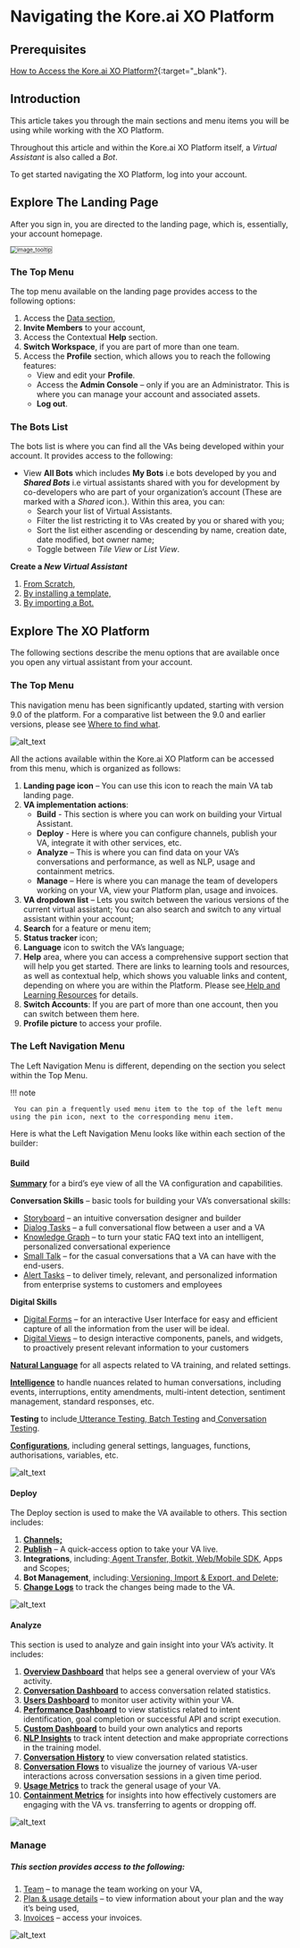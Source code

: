 
# Navigating the Kore.ai XO Platform

 


## Prerequisites


[How to Access the Kore.ai XO Platform?](../getting-started/accessing-the-platform.md){:target="_blank"}.


## Introduction

This article takes you through the main sections and menu items you will be using while working with the XO Platform. 

Throughout this article and within the Kore.ai XO Platform itself, a _Virtual Assistant_ is also called a _Bot_. 

To get started navigating the XO Platform, log into your account.

## Explore The Landing Page

After you sign in, you are directed to the landing page, which is, essentially, your account homepage.

 <img src="../images/ntp(1).png" alt="image_tooltip" title="image_tooltip" style="border: 1px solid gray; zoom:70%;">

### The Top Menu

The top menu available on the landing page provides access to the following options:

1. Access the [Data section](https://developer.kore.ai/docs/bots/advanced-topics/data-as-a-service/),
2. **Invite Members** to your account,
3. Access the Contextual **Help** section.
4. **Switch Workspace**, if you are part of more than one team.
5. Access the **Profile** section, which allows you to reach the following features:
    * View and edit your **Profile**.
    * Access the **Admin Console** – only if you are an Administrator. This is where you can manage your account and associated assets.
    * **Log out**.

### The Bots List

The bots list is where you can find all the VAs being developed within your account. It provides access to the following:



* View **All Bots** which includes **My Bots** i.e bots developed by you and **_Shared Bots_** i.e virtual assistants shared with you for development by co-developers  who are part of your organization’s account (These are marked with a _Shared_ icon.). Within this area, you can:
    * Search your list of Virtual Assistants.
    * Filter the list restricting it to VAs created by you or shared with you;
    * Sort the list either ascending or descending by name, creation date, date modified, bot owner name;
    * Toggle between _Tile View_ or _List View_.

**Create a _New Virtual Assistant_**



1. [From Scratch](https://developer.kore.ai/docs/bots/bot-builder-tool/bot-creation/defining-a-standard-bot/#Step_1_Create_a_Standard_Bot), 
2. [By installing a template,](https://developer.kore.ai/docs/bots/bot-store/store/)
3. [By importing a Bot.](https://developer.kore.ai/docs/bots/bot-settings/bot-management/bot-management-2/#Importing_a_Bot)


## Explore The XO Platform 

The following sections describe the menu options that are available once you open any virtual assistant from your account.


### The Top Menu

This navigation menu has been significantly updated, starting with version 9.0 of the platform. For a comparative list between the 9.0 and earlier versions, please see [Where to find what](href="https://developer.kore.ai/docs/bots/chatbot-overview/where-to-find-what/).



![alt_text](images/ntp(5).png "image_tooltip")


All the actions available within the Kore.ai XO Platform can be accessed from this menu, which is organized as follows: 



1. **Landing page icon** – You can use this icon to reach the main VA tab landing page.
2. **VA implementation actions**:
    * **Build** - This section is where you can work on building your Virtual Assistant.
    * **Deploy** - Here is where you can configure channels, publish your VA, integrate it with other services, etc.
    * **Analyze** – This is where you can find data on your VA’s conversations and performance, as well as NLP, usage and containment metrics.
    * **Manage** – Here is where you can manage the team of developers working on your VA, view your Platform plan, usage and invoices. 
3. **VA dropdown list** – Lets you switch between the various versions of the current virtual assistant; You can also search and switch to any virtual assistant within your account;
4. **Search** for a feature or menu item;
5. **Status tracker** icon;
6. **Language** icon to switch the VA’s language;
7. **Help** area, where you can access a comprehensive support section that will help you get started. There are links to learning tools and resources, as well as contextual help, which shows you valuable links and content, depending on where you are within the Platform. Please see[ Help and Learning Resources](https://developer.kore.ai/docs/bots/chatbot-overview/help/) for details.
8. **Switch Accounts**: If you are part of more than one account, then you can switch between them here.
9. **Profile picture** to access your profile.

 


### The Left Navigation Menu

The Left Navigation Menu is different, depending on the section you select within the Top Menu. 

!!! note

     You can pin a frequently used menu item to the top of the left menu using the pin icon, next to the corresponding menu item.



 

Here is what the Left Navigation Menu looks like within each section of the builder:


#### **Build**

**[Summary](https://developer.kore.ai/docs/bots/analyzing-your-bot/dashboard/#Bot_Summary)** for a bird’s eye view of all the VA configuration and capabilities.

**Conversation Skills** – basic tools for building your VA’s conversational skills:



* [Storyboard](https://developer.kore.ai/docs/bots/bot-builder-tool/bot-creation/storyboard/) – an intuitive conversation designer and builder
* [Dialog Tasks](https://developer.kore.ai/docs/bots/bot-builder-tool/dialog-task/dialog-tasks/) – a full conversational flow between a user and a VA
* [Knowledge Graph](https://developer.kore.ai/docs/bots/bot-builder-tool/knowledge-task/knowledge-ontology/) – to turn your static FAQ text into an intelligent, personalized conversational experience
* [Small Talk](https://developer.kore.ai/docs/bots/bot-builder-tool/small-talk/) – for the casual conversations that a VA can have with the end-users.
* [Alert Tasks](https://developer.kore.ai/docs/bots/bot-builder-tool/alert/notification-tasks/) – to deliver timely, relevant, and personalized information from enterprise systems to customers and employees

**Digital Skills**



* [Digital Forms](https://developer.kore.ai/docs/bots/bot-builder-tool/ui-forms/) – for an interactive User Interface for easy and efficient capture of all the information from the user will be ideal.
* [Digital Views](https://developer.kore.ai/docs/bots/bot-builder-tool/digital-views/)  – to design interactive components, panels, and widgets, to proactively present relevant information to your customers

**[Natural Language](https://developer.kore.ai/docs/bots/nlp/optimizing-bots/)** for all aspects related to VA training, and related settings. 

**[Intelligence](https://developer.kore.ai/docs/bots/bot-intelligence/bot-intelligence/)** to handle nuances related to human conversations, including events, interruptions,  entity amendments, multi-intent detection, sentiment management, standard responses, etc.

**Testing** to include[ Utterance Testing](https://developer.kore.ai/docs/bots/test-your-bot/testing-your-bot-with-nlp/),[ Batch Testing](https://developer.kore.ai/docs/bots/test-your-bot/batch-testing/batch-testing/) and[ Conversation Testing](https://developer.kore.ai/docs/bots/test-your-bot/conversation-testing/).

**[Configurations](https://developer.kore.ai/docs/bots/bot-settings/general-settings/)**, including general settings, languages, functions, authorisations, variables, etc. 




![alt_text](images/ntp(6).png "image_tooltip")



#### **Deploy**

The Deploy section is used to make the VA available to others. This section includes:



1. **[Channels; ](https://developer.kore.ai/docs/bots/channel-enablement/adding-channels-to-your-bot/)**
2. **[Publish](https://developer.kore.ai/docs/bots/publish/publishing-bot/)** – A quick-access option to take your VA live.
3. **Integrations**, including:[ Agent Transfer](https://developer.kore.ai/docs/bots/how-tos/how-to-configure-agent-transfer/),[ Botkit](https://developer.kore.ai/docs/bots/sdks/using-the-botkit-sdk/),[ Web/Mobile SDK](https://developer.kore.ai/docs/bots/sdks/kore-ai-web-sdk-tutorial/), Apps and Scopes;
4. **Bot Management**, including:[ Versioning, Import & Export, and Delete](https://developer.kore.ai/docs/bots/bot-settings/bot-management/bot-management-2/);
5. **[Change Logs](https://developer.kore.ai/docs/process-apps/settings/change-logs/)** to track the changes being made to the VA.



![alt_text](images/ntp(2).png "image_tooltip")



#### **Analyze**

This section is used to analyze and gain insight into your VA’s activity. It includes:



1. **[Overview Dashboard](https://developer.kore.ai/docs/bots/analyzing-your-bot/overview-dashboard/)** that helps see a general overview of your VA’s activity.
2. **[Conversation Dashboard](https://developer.kore.ai/docs/bots/analyzing-your-bot/conversations-dashboard/)** to access conversation related statistics.
3. **[Users Dashboard](https://developer.kore.ai/docs/bots/analyzing-your-bot/users-dashboard/)** to monitor user activity within your VA.
4. **[Performance Dashboard](https://developer.kore.ai/docs/bots/analyzing-your-bot/performance-dashboard/)** to view statistics related to intent identification, goal completion or successful API and script execution.
5. **[Custom Dashboard](https://developer.kore.ai/docs/bots/analyzing-your-bot/custom-dashboard/)** to build your own analytics and reports
6. **[NLP Insights](https://developer.kore.ai/docs/bots/analyzing-your-bot/bot-analysis/)** to track intent detection and make appropriate corrections in the training model.
7. **[Conversation History](https://developer.kore.ai/docs/bots/analyzing-your-bot/conversation-history-dashboard/)** to view conversation related statistics.
8. **[Conversation Flows](https://developer.kore.ai/docs/bots/analyzing-your-bot/conversation-flow/)** to visualize the journey of various VA-user interactions across conversation sessions in a given time period.
9. **[Usage Metrics](https://developer.kore.ai/docs/bots/analyzing-your-bot/dashboard/#Usage_Metrics)** to track the general usage of your VA. 
10. **[Containment Metrics](https://developer.kore.ai/docs/bots/analyzing-your-bot/dashboard/#Containment_Metrics)** for insights into how effectively customers are engaging with the VA vs. transferring to agents or dropping off.



![alt_text](images/ntp(3).png "image_tooltip")



### Manage


##### This section provides access to the following:



1. [Team](https://developer.kore.ai/docs/bots/advanced-topics/collaborative-development/sharing-bots-for-development/) </span>– to manage the team working on your VA,
2. [Plan & usage details](https://developer.kore.ai/docs/bots/bot-settings/plan-usage/plans-overview/) – to view information about your plan and the way it’s being used,
3. [Invoices](https://developer.kore.ai/docs/bots/bot-settings/plan-usage/invoices/) – access your invoices.





![alt_text](images/ntp(4).png "image_tooltip")

